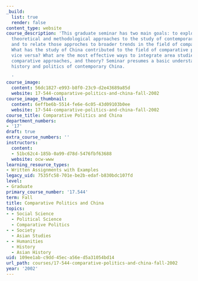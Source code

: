 ```yaml
---
_build:
  list: true
  render: false
content_type: website
course_description: 'This graduate seminar has two main goals: to explore the main
  theoretical and methodological approaches to the study of contemporary Chinese politics;
  and to relate those approches to broader trends in the field of comparative politics.
  What has the study of China contributed to the field of comparative politics, and
  vice versa? What are the most effective ways to integrate area studies, broader
  comparative approaches, and theory? Seminar presumes a basic understanding of the
  history and politics of contemporary China.

  '
course_image:
  content: 56dc1827-e993-b8f0-23c9-d2e43689a85d
  website: 17-544-comparative-politics-and-china-fall-2002
course_image_thumbnail:
  content: 6effbe6b-5514-fe6e-6c05-43d09103b0ee
  website: 17-544-comparative-politics-and-china-fall-2002
course_title: Comparative Politics and China
department_numbers:
- '17'
draft: true
extra_course_numbers: ''
instructors:
  content:
  - 51bc62c4-185b-0a99-d78d-5476fbf63688
  website: ocw-www
learning_resource_types:
- Written Assignments with Examples
legacy_uid: 7535fc58-701e-be2b-edaf-b830bdc107fd
level:
- Graduate
primary_course_number: '17.544'
term: Fall
title: Comparative Politics and China
topics:
- - Social Science
  - Political Science
  - Comparative Politics
- - Society
  - Asian Studies
- - Humanities
  - History
  - Asian History
uid: 109ee1ab-c9dd-45ec-a56e-d5a31054bd14
url_path: courses/17-544-comparative-politics-and-china-fall-2002
year: '2002'
---
```

